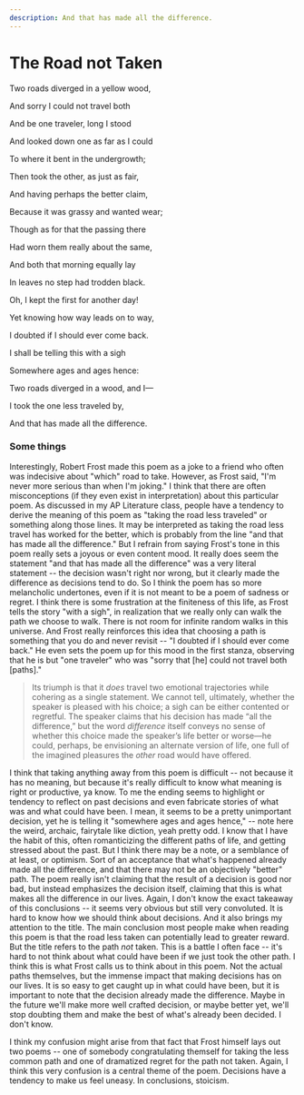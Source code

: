 ```yaml
---
description: And that has made all the difference.
---
```


# The Road not Taken

Two roads diverged in a yellow wood,&#x20;

And sorry I could not travel both&#x20;

And be one traveler, long I stood&#x20;

And looked down one as far as I could&#x20;

To where it bent in the undergrowth;



Then took the other, as just as fair,&#x20;

And having perhaps the better claim,&#x20;

Because it was grassy and wanted wear;&#x20;

Though as for that the passing there&#x20;

Had worn them really about the same,



And both that morning equally lay&#x20;

In leaves no step had trodden black.&#x20;

Oh, I kept the first for another day!&#x20;

Yet knowing how way leads on to way,&#x20;

I doubted if I should ever come back.



I shall be telling this with a sigh&#x20;

Somewhere ages and ages hence:&#x20;

Two roads diverged in a wood, and I—&#x20;

I took the one less traveled by,&#x20;

And that has made all the difference.



### Some things

Interestingly, Robert Frost made this poem as a joke to a friend who often was indecisive about "which" road to take. However, as Frost said, "I'm never more serious than when I'm joking."  I think that there are often misconceptions (if they even exist in interpretation) about this particular poem.  As discussed in my AP Literature class, people have a tendency to derive the meaning of this poem as "taking the road less traveled" or something along those lines. It may be interpreted as taking the road less travel has worked for the better, which is probably from the line "and that has made all the difference." But I refrain from saying Frost's tone in this poem really sets a joyous or even content mood. It really does seem the statement "and that has made all the difference" was a very literal statement -- the decision wasn't right nor wrong, but it clearly made the difference as decisions tend to do. So I think the poem has so more melancholic undertones, even if it is not meant to be a poem of sadness or regret. I think there is some frustration at the finiteness of this life, as Frost tells the story "with a sigh", in realization that we really only can walk the path we choose to walk. There is not room for infinite random walks in this universe. And Frost really reinforces this idea that choosing a path is something that you do and never revisit -- "I doubted if I should ever come back."  He even sets the poem up for this mood in the first stanza, observing that he is but "one traveler" who was "sorry that \[he] could not travel both \[paths]."

> Its triumph is that it _does_ travel two emotional trajectories while cohering as a single statement. We cannot tell, ultimately, whether the speaker is pleased with his choice; a sigh can be either contented or regretful. The speaker claims that his decision has made “all the difference,” but the word _difference_ itself conveys no sense of whether this choice made the speaker’s life better or worse—he could, perhaps, be envisioning an alternate version of life, one full of the imagined pleasures the _other_ road would have offered.&#x20;

I think that taking anything away from this poem is difficult -- not because it has no meaning, but because it's really difficult to know what meaning is right or productive, ya know. To me the ending seems to highlight or tendency to reflect on past decisions and even fabricate stories of what was and what could have been. I mean, it seems to be a pretty unimportant decision, yet he is telling it "somewhere ages and ages hence," -- note here the weird, archaic, fairytale like diction, yeah pretty odd. I know that I have the habit of this, often romanticizing the different paths of life, and getting stressed about the past. But I think there may be a note, or a semblance of at least, or optimism. Sort of an acceptance that what's happened already made all the difference, and that there may not be an objectively "better" path. The poem really isn't claiming that the result of a decision is good nor bad, but instead emphasizes the decision itself, claiming that this is what makes all the difference in our lives. Again, I don't know the exact takeaway of this conclusions -- it seems very obvious but still very convoluted.  It is hard to know how we should think about decisions. And it also brings my attention to the title. The main conclusion most people make when reading this poem is that the road less taken can potentially lead to greater reward. But the title refers to the path _not_ taken.  This is a battle I often face -- it's hard to not think about what could have been if we just took the other path. I think this is what Frost calls us to think about in this poem. Not the actual paths themselves, but the immense impact that making decisions has on our lives. It is so easy to get caught up in what could have been, but it is important to note that the decision already made the difference. Maybe in the future we'll make more well crafted decision, or maybe better yet, we'll stop doubting them and make the best of what's already been decided. I don't know.

I think my confusion might arise from that fact that Frost himself lays out two poems --  one of somebody congratulating themself for taking the less common path and one of dramatized regret for the path not taken. Again, I think this very confusion is a central theme of the poem. Decisions have a tendency to make us feel uneasy. In conclusions, stoicism.&#x20;
